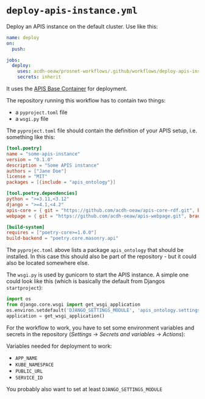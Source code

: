 # `deploy-apis-instance.yml`

Deploy an APIS instance on the default cluster. Use like this:

```yml
name: deploy
on:
  push:

jobs:
  deploy:
    uses: acdh-oeaw/prosnet-workflows/.github/workflows/deploy-apis-instance.yml@dev
    secrets: inherit
```
It uses the [APIS Base Container](https://github.com/acdh-oeaw/apis-base-container/) for deployment.

The repository running this workflow has to contain two things:
* a `pyproject.toml` file 
* a `wsgi.py` file

The `pyproject.toml` file should contain the definition of your APIS setup, i.e. something like this:
```toml
[tool.poetry]
name = "some-apis-instance"
version = "0.1.0"
description = "Some APIS instance"
authors = ["Jane Doe"]
license = "MIT"
packages = [{include = "apis_ontology"}]

[tool.poetry.dependencies]
python = ">=3.11,<3.12"
django = ">=4.1,<4.2"
apis-core = { git = "https://github.com/acdh-oeaw/apis-core-rdf.git", branch = "main"  }
webpage = { git = "https://github.com/acdh-oeaw/apis-webpage.git", branch = "main" }

[build-system]
requires = ["poetry-core>=1.0.0"]
build-backend = "poetry.core.masonry.api"
```

The `pyprojec.toml` above lists a package `apis_ontology` that should be
installed. In this case this should also be part of the repository - but it
could also be located somewhere else.

The `wsgi.py` is used by gunicorn to start the APIS instance. A simple one could look like this (which is basically the default from Djangos `startproject`):

```python
import os
from django.core.wsgi import get_wsgi_application
os.environ.setdefault('DJANGO_SETTINGS_MODULE', 'apis_ontology.settings.server_settings')
application = get_wsgi_application()
```

For the workflow to work, you have to set some environment variables and secrets in the repository (*Settings* -> *Secrets and variables* -> *Actions*):

Variables needed for deployment to work:
* `APP_NAME`
* `KUBE_NAMESPACE`
* `PUBLIC_URL`
* `SERVICE_ID`

You probably also want to set at least `DJANGO_SETTINGS_MODULE`
